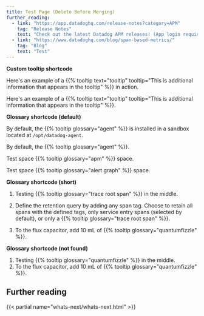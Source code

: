 ```yaml
---
title: Test Page (Delete Before Merging)
further_reading:
  - link: "https://app.datadoghq.com/release-notes?category=APM"
    tag: "Release Notes"
    text: "Check out the latest Datadog APM releases! (App login required)"
  - link: "https://www.datadoghq.com/blog/span-based-metrics/"
    tag: "Blog"
    text: "Test"
---
```

**Custom tooltip shortcode**

Here's an example of a {{% tooltip text="tooltip" tooltip="This is additional information that appears in the tooltip" %}} in action.

Here's an example of a {{% tooltip text="tooltip" tooltip="This is additional information that appears in the tooltip" %}}.

**Glossary shortcode (default)**

By default, the {{% tooltip glossary="agent" %}} is installed in a sandbox located at `/opt/datadog-agent`.

By default, the {{% tooltip glossary="agent" %}}.

Test space {{% tooltip glossary="apm" %}} space.

Test space {{% tooltip glossary="alert graph" %}} space.


**Glossary shortcode (short)**

1. Testing {{% tooltip glossary="trace root span" %}} in the middle.

1. Define the retention query by adding any span tag. Choose to retain all spans with the defined tags, only service entry spans (selected by default), or only a {{% tooltip glossary="trace root span" %}}.

1. To the flux capacitor, add 10 mL of {{% tooltip glossary="quantumfizzle" %}}.

**Glossary shortcode (not found)**

1. Testing {{% tooltip glossary="quantumfizzle" %}} in the middle.
1. To the flux capacitor, add 10 mL of {{% tooltip glossary="quantumfizzle" %}}.

## Further reading

{{< partial name="whats-next/whats-next.html" >}}